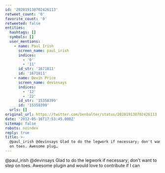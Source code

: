 ```yaml
---
id: '202819138702426113'
retweet_count: '0'
favorite_count: '0'
retweeted: false
entities:
  hashtags: []
  symbols: []
  user_mentions:
    - name: Paul Irish
      screen_name: paul_irish
      indices:
        - '0'
        - '11'
      id_str: '1671811'
      id: '1671811'
    - name: Devin Price
      screen_name: devinsays
      indices:
        - '12'
        - '22'
      id_str: '15358399'
      id: '15358399'
  urls: []
original_url: https://twitter.com/benbalter/status/202819138702426113
date: '2012-05-16T17:53:45.000Z'
sitemap: false
robots: noindex
reply: true
title: >-
  @paul_irish @devinsays Glad to do the legwork if necessary; don't want to step
  on toes. Awesome plug…
---
```


@paul_irish @devinsays Glad to do the legwork if necessary; don't want to step on toes. Awesome plugin and would love to contribute if I can